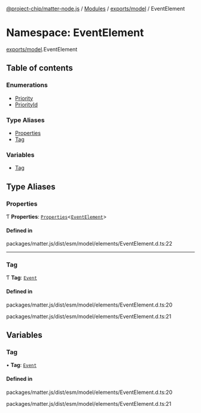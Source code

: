 [@project-chip/matter-node.js](../README.md) / [Modules](../modules.md) / [exports/model](exports_model.md) / EventElement

# Namespace: EventElement

[exports/model](exports_model.md).EventElement

## Table of contents

### Enumerations

- [Priority](../enums/exports_model.EventElement.Priority.md)
- [PriorityId](../enums/exports_model.EventElement.PriorityId.md)

### Type Aliases

- [Properties](exports_model.EventElement.md#properties)
- [Tag](exports_model.EventElement.md#tag)

### Variables

- [Tag](exports_model.EventElement.md#tag-1)

## Type Aliases

### Properties

Ƭ **Properties**: [`Properties`](exports_model.BaseElement.md#properties)\<[`EventElement`](../interfaces/exports_model.EventElement-1.md)\>

#### Defined in

packages/matter.js/dist/esm/model/elements/EventElement.d.ts:22

___

### Tag

Ƭ **Tag**: [`Event`](../enums/exports_model.ElementTag.md#event)

#### Defined in

packages/matter.js/dist/esm/model/elements/EventElement.d.ts:20

packages/matter.js/dist/esm/model/elements/EventElement.d.ts:21

## Variables

### Tag

• **Tag**: [`Event`](../enums/exports_model.ElementTag.md#event)

#### Defined in

packages/matter.js/dist/esm/model/elements/EventElement.d.ts:20

packages/matter.js/dist/esm/model/elements/EventElement.d.ts:21
